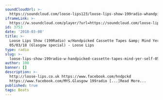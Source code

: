 ```yaml
---
soundCloudUrl: >-
  https://soundcloud.com/loose-lips123/loose-lips-show-199radio-whandpicked-cassette-tapes-mind-yer-self-050318-glasgow-special
iframeLink: >-
  https://w.soundcloud.com/player/?url=https://soundcloud.com/loose-lips123/loose-lips-show-199radio-whandpicked-cassette-tapes-mind-yer-self-050318-glasgow-special&color=00aabb&auto_play=false&hide_related=false&show_comments=true&show_user=true&show_reposts=false
id: 3753
date: '2018-03-08'
title: >-
  Loose Lips Show (199Radio) w/Handpicked Cassette Tapes &amp; Mind Yer Self -
  05/03/18 (Glasgow special) - Loose Lips
type: radio
slug: >-
  loose-lips-show-199radio-w-handpicked-cassette-tapes-mind-yer-self-05-03-18-glasgow-special
author: 100
banner: []
description: >-
  http://loose-lips.co.uk https://www.facebook.com/hndpckd
  https://www.facebook.com/MYS.Glasgow 199radio [...]Read More...
published: true
tags: Beats
---
```

